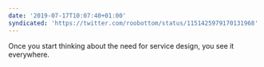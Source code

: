 ```yaml
---
date: '2019-07-17T10:07:40+01:00'
syndicated: 'https://twitter.com/roobottom/status/1151425979170131968'
---
```

Once you start thinking about the need for service design, you see it everywhere.
